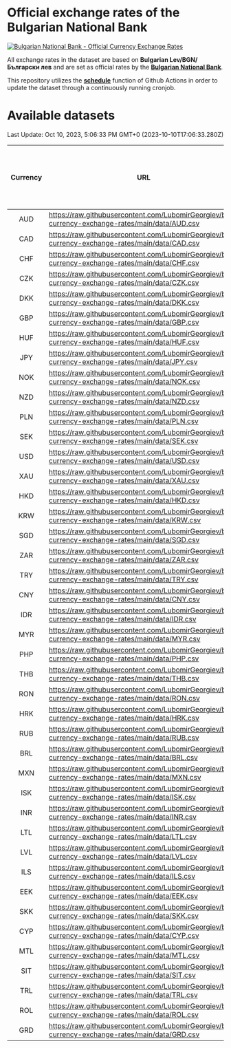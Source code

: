 # Official exchange rates of the Bulgarian National Bank

[![Bulgarian National Bank - Official Currency Exchange Rates](https://github.com/LubomirGeorgiev/bnb-currency-exchange-rates/actions/workflows/update-rates.yml/badge.svg?branch=main)](https://github.com/LubomirGeorgiev/bnb-currency-exchange-rates/actions/workflows/update-rates.yml)

All exchange rates in the dataset are based on **Bulgarian Lev/BGN/Български лев** and are set as official rates by the [**Bulgarian National Bank**](https://www.bnb.bg/Statistics/StExternalSector/StExchangeRates/StERForeignCurrencies/index.htm?toLang=_EN).

This repository utilizes the [**schedule**](https://docs.github.com/en/actions/reference/events-that-trigger-workflows) function of Github Actions in order to update the dataset through a continuously running cronjob.

# Available datasets

<!-- START LINKS (DO NOT EVER FU*ING DELETE THIS COMMENT FOR THE LOVE OF YOUR LIFE!!! IF YOU ARE CURIOS HOW IT WORKS, YOU CAN HAVE A LOOK AT ./src/updateReadme.ts) -->

Last Update: Oct 10, 2023, 5:06:33 PM GMT+0 (2023-10-10T17:06:33.280Z)

| Currency | URL                                                                                             | Number of records | Number of missing days that were filled in |
| :------: | ----------------------------------------------------------------------------------------------- | :---------------: | :----------------------------------------: |
|   AUD    | https://raw.githubusercontent.com/LubomirGeorgiev/bnb-currency-exchange-rates/main/data/AUD.csv |       8642        |                    2670                    |
|   CAD    | https://raw.githubusercontent.com/LubomirGeorgiev/bnb-currency-exchange-rates/main/data/CAD.csv |       8642        |                    2670                    |
|   CHF    | https://raw.githubusercontent.com/LubomirGeorgiev/bnb-currency-exchange-rates/main/data/CHF.csv |       8642        |                    2670                    |
|   CZK    | https://raw.githubusercontent.com/LubomirGeorgiev/bnb-currency-exchange-rates/main/data/CZK.csv |       8642        |                    2670                    |
|   DKK    | https://raw.githubusercontent.com/LubomirGeorgiev/bnb-currency-exchange-rates/main/data/DKK.csv |       8642        |                    2670                    |
|   GBP    | https://raw.githubusercontent.com/LubomirGeorgiev/bnb-currency-exchange-rates/main/data/GBP.csv |       8642        |                    2670                    |
|   HUF    | https://raw.githubusercontent.com/LubomirGeorgiev/bnb-currency-exchange-rates/main/data/HUF.csv |       8642        |                    2670                    |
|   JPY    | https://raw.githubusercontent.com/LubomirGeorgiev/bnb-currency-exchange-rates/main/data/JPY.csv |       8642        |                    2670                    |
|   NOK    | https://raw.githubusercontent.com/LubomirGeorgiev/bnb-currency-exchange-rates/main/data/NOK.csv |       8642        |                    2670                    |
|   NZD    | https://raw.githubusercontent.com/LubomirGeorgiev/bnb-currency-exchange-rates/main/data/NZD.csv |       8642        |                    2670                    |
|   PLN    | https://raw.githubusercontent.com/LubomirGeorgiev/bnb-currency-exchange-rates/main/data/PLN.csv |       8642        |                    2670                    |
|   SEK    | https://raw.githubusercontent.com/LubomirGeorgiev/bnb-currency-exchange-rates/main/data/SEK.csv |       8642        |                    2670                    |
|   USD    | https://raw.githubusercontent.com/LubomirGeorgiev/bnb-currency-exchange-rates/main/data/USD.csv |       8642        |                    2670                    |
|   XAU    | https://raw.githubusercontent.com/LubomirGeorgiev/bnb-currency-exchange-rates/main/data/XAU.csv |       8642        |                    2672                    |
|   HKD    | https://raw.githubusercontent.com/LubomirGeorgiev/bnb-currency-exchange-rates/main/data/HKD.csv |       8342        |                    2581                    |
|   KRW    | https://raw.githubusercontent.com/LubomirGeorgiev/bnb-currency-exchange-rates/main/data/KRW.csv |       8342        |                    2581                    |
|   SGD    | https://raw.githubusercontent.com/LubomirGeorgiev/bnb-currency-exchange-rates/main/data/SGD.csv |       8342        |                    2581                    |
|   ZAR    | https://raw.githubusercontent.com/LubomirGeorgiev/bnb-currency-exchange-rates/main/data/ZAR.csv |       8342        |                    2581                    |
|   TRY    | https://raw.githubusercontent.com/LubomirGeorgiev/bnb-currency-exchange-rates/main/data/TRY.csv |       6824        |                    2111                    |
|   CNY    | https://raw.githubusercontent.com/LubomirGeorgiev/bnb-currency-exchange-rates/main/data/CNY.csv |       6704        |                    2075                    |
|   IDR    | https://raw.githubusercontent.com/LubomirGeorgiev/bnb-currency-exchange-rates/main/data/IDR.csv |       6704        |                    2075                    |
|   MYR    | https://raw.githubusercontent.com/LubomirGeorgiev/bnb-currency-exchange-rates/main/data/MYR.csv |       6704        |                    2075                    |
|   PHP    | https://raw.githubusercontent.com/LubomirGeorgiev/bnb-currency-exchange-rates/main/data/PHP.csv |       6704        |                    2075                    |
|   THB    | https://raw.githubusercontent.com/LubomirGeorgiev/bnb-currency-exchange-rates/main/data/THB.csv |       6704        |                    2075                    |
|   RON    | https://raw.githubusercontent.com/LubomirGeorgiev/bnb-currency-exchange-rates/main/data/RON.csv |       6645        |                    2057                    |
|   HRK    | https://raw.githubusercontent.com/LubomirGeorgiev/bnb-currency-exchange-rates/main/data/HRK.csv |       6422        |                    1986                    |
|   RUB    | https://raw.githubusercontent.com/LubomirGeorgiev/bnb-currency-exchange-rates/main/data/RUB.csv |       6118        |                    1889                    |
|   BRL    | https://raw.githubusercontent.com/LubomirGeorgiev/bnb-currency-exchange-rates/main/data/BRL.csv |       5738        |                    1782                    |
|   MXN    | https://raw.githubusercontent.com/LubomirGeorgiev/bnb-currency-exchange-rates/main/data/MXN.csv |       5738        |                    1782                    |
|   ISK    | https://raw.githubusercontent.com/LubomirGeorgiev/bnb-currency-exchange-rates/main/data/ISK.csv |       5642        |                    1748                    |
|   INR    | https://raw.githubusercontent.com/LubomirGeorgiev/bnb-currency-exchange-rates/main/data/INR.csv |       5369        |                    1666                    |
|   LTL    | https://raw.githubusercontent.com/LubomirGeorgiev/bnb-currency-exchange-rates/main/data/LTL.csv |       5151        |                    1580                    |
|   LVL    | https://raw.githubusercontent.com/LubomirGeorgiev/bnb-currency-exchange-rates/main/data/LVL.csv |       4786        |                    1466                    |
|   ILS    | https://raw.githubusercontent.com/LubomirGeorgiev/bnb-currency-exchange-rates/main/data/ILS.csv |       4643        |                    1445                    |
|   EEK    | https://raw.githubusercontent.com/LubomirGeorgiev/bnb-currency-exchange-rates/main/data/EEK.csv |       3996        |                    1222                    |
|   SKK    | https://raw.githubusercontent.com/LubomirGeorgiev/bnb-currency-exchange-rates/main/data/SKK.csv |       2968        |                    910                     |
|   CYP    | https://raw.githubusercontent.com/LubomirGeorgiev/bnb-currency-exchange-rates/main/data/CYP.csv |       2904        |                    888                     |
|   MTL    | https://raw.githubusercontent.com/LubomirGeorgiev/bnb-currency-exchange-rates/main/data/MTL.csv |       2604        |                    799                     |
|   SIT    | https://raw.githubusercontent.com/LubomirGeorgiev/bnb-currency-exchange-rates/main/data/SIT.csv |       2542        |                    778                     |
|   TRL    | https://raw.githubusercontent.com/LubomirGeorgiev/bnb-currency-exchange-rates/main/data/TRL.csv |       1816        |                    557                     |
|   ROL    | https://raw.githubusercontent.com/LubomirGeorgiev/bnb-currency-exchange-rates/main/data/ROL.csv |       1697        |                    524                     |
|   GRD    | https://raw.githubusercontent.com/LubomirGeorgiev/bnb-currency-exchange-rates/main/data/GRD.csv |        359        |                    107                     |

<!-- END LINKS (DO NOT EVER FU*ING DELETE THIS COMMENT FOR THE LOVE OF YOUR LIFE!!! IF YOU ARE CURIOS HOW IT WORKS, YOU CAN HAVE A LOOK AT ./src/updateReadme.ts) -->
